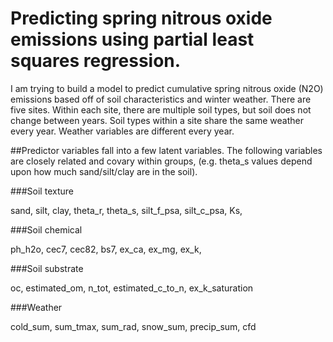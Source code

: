 # Predicting spring nitrous oxide emissions using partial least squares regression. 

I am trying to build a model to predict cumulative spring nitrous oxide (N2O) emissions based off of soil characteristics and winter weather. There are five sites. Within each site, there are multiple soil types, but soil does not change between years. Soil types within a site share the same weather every year. Weather variables are different every year.   

##Predictor variables fall into a few latent variables.
The following variables are closely related and covary within groups, (e.g. theta_s values depend upon how much sand/silt/clay are in the soil).

###Soil texture

sand, silt, clay, theta_r, theta_s, silt_f_psa, silt_c_psa, Ks,  

###Soil chemical

ph_h2o, cec7, cec82, bs7, ex_ca, ex_mg, ex_k, 

###Soil substrate

oc, estimated_om, n_tot, estimated_c_to_n, ex_k_saturation

###Weather

cold_sum, sum_tmax, sum_rad, snow_sum, precip_sum, cfd
